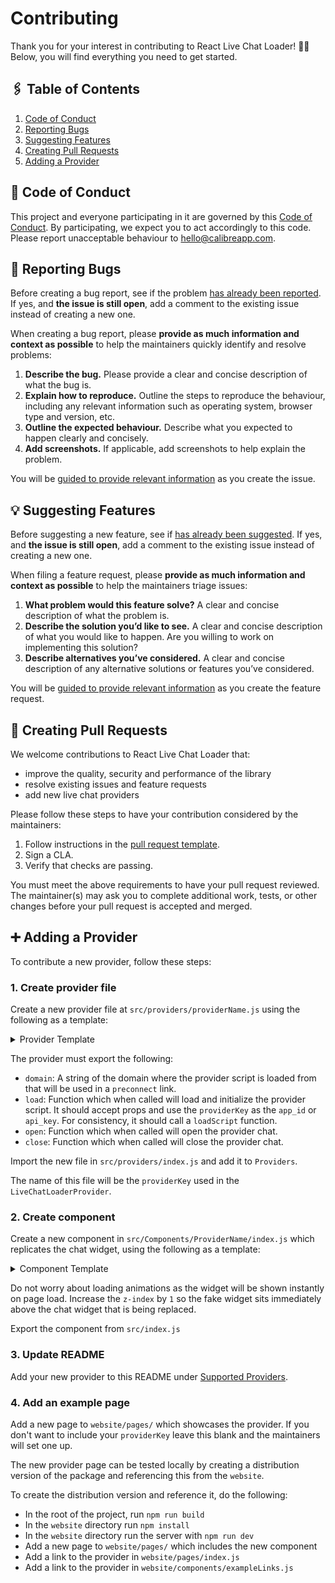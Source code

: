 # Contributing

Thank you for your interest in contributing to React Live Chat Loader! 🙌🏻 Below, you will find everything you need to get started.

## 🖇️ Table of Contents

1. [Code of Conduct](CODE_OF_CONDUCT.md)
2. [Reporting Bugs](#-reporting-bugs)
3. [Suggesting Features](#-suggesting-features)
4. [Creating Pull Requests](#-creating-pull-requests)
5. [Adding a Provider](#-adding-a-provider)

## 📣 Code of Conduct
This project and everyone participating in it are governed by this [Code of Conduct](CODE_OF_CONDUCT.md). By participating, we expect you to act accordingly to this code. Please report unacceptable behaviour to hello@calibreapp.com. 

## 🐛 Reporting Bugs
Before creating a bug report, see if the problem [has already been reported](https://github.com/calibreapp/react-live-chat-loader/issues). If yes, and **the issue is still open**, add a comment to the existing issue instead of creating a new one.

When creating a bug report, please **provide as much information and context as possible** to help the maintainers quickly identify and resolve problems:

1. **Describe the bug.** Please provide a clear and concise description of what the bug is.
2. **Explain how to reproduce.** Outline the steps to reproduce the behaviour, including any relevant information such as operating system, browser type and version, etc.
3. **Outline the expected behaviour.** Describe what you expected to happen clearly and concisely.
4. **Add screenshots.** If applicable, add screenshots to help explain the problem.

You will be [guided to provide relevant information](.github/ISSUE_TEMPLATE/---bug-report.md) as you create the issue.

## 💡 Suggesting Features

Before suggesting a new feature, see if [has already been suggested](https://github.com/calibreapp/react-live-chat-loader/issues?q=is%3Aissue+is%3Aopen+Feature+request). If yes, and **the issue is still open**, add a comment to the existing issue instead of creating a new one.

When filing a feature request, please **provide as much information and context as possible** to help the maintainers triage issues:

1. **What problem would this feature solve?** A clear and concise description of what the problem is.
2. **Describe the solution you’d like to see.** A clear and concise description of what you would like to happen. Are you willing to work on implementing this solution?
3. **Describe alternatives you’ve considered.** A clear and concise description of any alternative solutions or features you’ve considered.

You will be [guided to provide relevant information](.github/ISSUE_TEMPLATE/---feature-request.md) as you create the feature request.

## 📝 Creating Pull Requests
We welcome contributions to React Live Chat Loader that:

* improve the quality, security and performance of the library
* resolve existing issues and feature requests
* add new live chat providers

Please follow these steps to have your contribution considered by the maintainers:

1. Follow instructions in the [pull request template](.github/pull_request_template.md).
2. Sign a CLA.
3. Verify that checks are passing.

You must meet the above requirements to have your pull request reviewed. The maintainer(s) may ask you to complete additional work, tests, or other changes before your pull request is accepted and merged.

## ➕ Adding a Provider

To contribute a new provider, follow these steps:

### 1. Create provider file

Create a new provider file at `src/providers/providerName.js` using the
following as a template:

<details>
<summary>Provider Template</summary>

```js
const domain = 'https://provider.domain.com'

const loadScript = () => {
  // Detect the provider is already loaded and return early
  if (alreadyLoaded) return

  // Call provider script here
}

const load = ({ providerKey }) => {
  loadScript()
  // Initialise provider script
}

const open = () => // Open provider
const close = () => // Close provider

export default {
  domain,
  load,
  open,
  close
}
```

</details>

The provider must export the following:

- `domain`: A string of the domain where the provider script is loaded from
  that will be used in a `preconnect` link.
- `load`: Function which when called will load and initialize the provider
  script. It should accept props and use the `providerKey` as the `app_id` or
  `api_key`. For consistency, it should call a `loadScript` function.
- `open`: Function which when called will open the provider chat.
- `close`: Function which when called will close the provider chat.

Import the new file in `src/providers/index.js` and add it to `Providers`.

The name of this file will be the `providerKey` used in the
`LiveChatLoaderProvider`.

### 2. Create component

Create a new component in `src/Components/ProviderName/index.js` which
replicates the chat widget, using the following as a template:

<details>
<summary>Component Template</summary>

```jsx
import React from 'react'

import { useChat } from '../../'
import STATES from '../../utils/states'

const styles = {
  // Add widget styles here
  button: {
    // Add button styles here
  }
}

const Provider = ({ color }) => {
  const [state, loadChat] = useChat({ loadWhenIdle: true })

  if (state === STATES.COMPLETE) return null

  return (
    <div>
      <button
        onClick={() => loadChat({ open: true })}
        onMouseEnter={() => loadChat({ open: false })}
        style={{
          ...styles.button,
          backgroundColor: color
        }}
      >
        Button
      </button>
    </div>
  )
}

Provider.defaultProps = {
  color: '#976ad4'
}

export default Provider
```

</details>

Do not worry about loading animations as the widget
will be shown instantly on page load. Increase the `z-index` by `1` so the fake
widget sits immediately above the chat widget that is being replaced.

Export the component from `src/index.js`

### 3. Update README

Add your new provider to this README under [Supported Providers](README.md#-supported-providers).

### 4. Add an example page

Add a new page to `website/pages/` which showcases the provider. If you don't want to include your `providerKey` leave this blank and the maintainers will set one up.

The new provider page can be tested locally by creating a distribution version of the package and referencing this from the `website`.

To create the distribution version and reference it, do the following:

- In the root of the project, run `npm run build`
- In the `website` directory run `npm install`
- In the `website` directory run the server with `npm run dev`
- Add a new page to `website/pages/` which includes the new component
- Add a link to the provider in `website/pages/index.js`
- Add a link to the provider in `website/components/exampleLinks.js`
